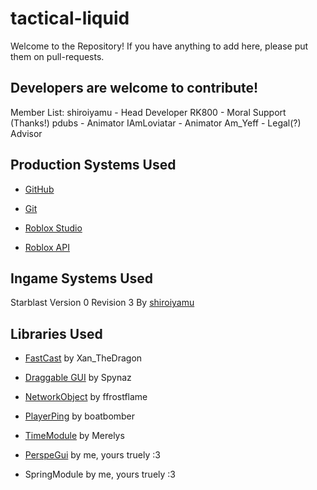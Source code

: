 # tactical-liquid
Welcome to the Repository!
If you have anything to add here, please put them on pull-requests.

## Developers are welcome to contribute!
Member List:
shiroiyamu - Head Developer
RK800 - Moral Support (Thanks!)
pdubs - Animator
IAmLoviatar - Animator
Am_Yeff - Legal(?) Advisor

## Production Systems Used
- [GitHub](https://github.com)
- [Git](https://git-scm.com)

- [Roblox Studio](https://www.roblox.com/create)
- [Roblox API](https://developer.roblox.com/en-us/api-reference)

## Ingame Systems Used

Starblast Version 0 Revision 3 By [shiroiyamu](https://github.com/ShiroiKegawa32)

## Libraries Used
- [FastCast](https://devforum.roblox.com/t/making-a-combat-game-with-ranged-weapons-fastcast-may-be-the-module-for-you/133474) by Xan_TheDragon

- [Draggable GUI](https://devforum.roblox.com/t/simple-module-for-creating-draggable-gui-elements/230678) by Spynaz

- [NetworkObject](https://devforum.roblox.com/t/networkobject-a-light-weight-network-module-usable-for-everyone/1526416) by ffrostflame

- [PlayerPing](https://devforum.roblox.com/t/playerping-get-client-ping-times-on-the-server/813039) by boatbomber

- [TimeModule](https://www.roblox.com/library/139051140/TimeModule) by Merelys

- [PerspeGui](https://devforum.roblox.com/t/perspegui-a-way-to-make-perspective-transitions/1669224) by me, yours truely :3

- SpringModule by me, yours truely :3